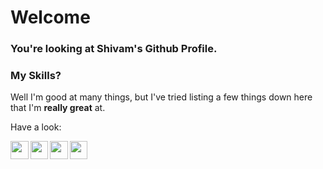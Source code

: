 # Welcome

### You're looking at Shivam's Github Profile.

### My Skills?

Well I'm good at many things, but I've tried listing a few things down here that I'm **really great** at.

Have a look:


<img align="left" src="https://skills.thijs.gg/icons?i=html&theme=dark" width="28.5"/>

<img align="left" src="https://skills.thijs.gg/icons?i=css&theme=dark" width="28.5"/>

<img align="left" src="https://skills.thijs.gg/icons?i=js&theme=dark" width="28.5"/>

<img align="left" src="https://skills.thijs.gg/icons?i=react&theme=dark" width="28.5"/>

<br />
<br />
<br />
<br />
<br />
